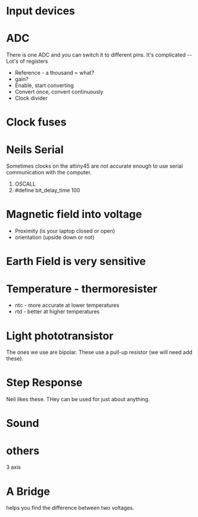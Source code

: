 # Input devices

# ADC 
There is one ADC and you can switch it to different pins. It's complicated -- Lot's of registers

- Reference - a thousand = what?
- gain? 
- Enable, start converting
- Convert once, convert continuously
- Clock divider

# Clock fuses

# Neils Serial 

Sometimes clocks on the attiny45 are not accurate enough to use serial communication with the computer. 

1. OSCALL
2. #define bit_delay_time 100

# Magnetic field into voltage

- Proximity (is your laptop closed or open)
- orientation (upside down or not)

# Earth Field is very sensitive

# Temperature - thermoresister

- ntc - more accurate at lower temperatures
- rtd - better at higher temperatures

# Light phototransistor 

The ones we use are bipolar. These use a pull-up resistor (we will need add these).

# Step Response

Neil likes these. THey can be used for just about anything. 

# Sound

# others

3 axis 

# A Bridge

helps you find the difference between two voltages. 